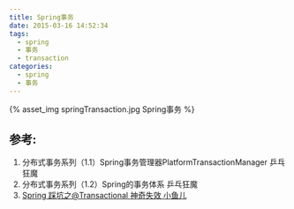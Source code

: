```yaml
---
title: Spring事务
date: 2015-03-16 14:52:34
tags: 
  - spring
  - 事务
  - transaction
categories: 
  - spring 
  - 事务  
---
```


{% asset_img  springTransaction.jpg  Spring事务 %}

## 参考:

1. 分布式事务系列（1.1）Spring事务管理器PlatformTransactionManager 乒乓狂魔
2. 分布式事务系列（1.2）Spring的事务体系 乒乓狂魔
3. [Spring 踩坑之@Transactional 神奇失效  小鱼儿](https://segmentfault.com/a/1190000014617571)